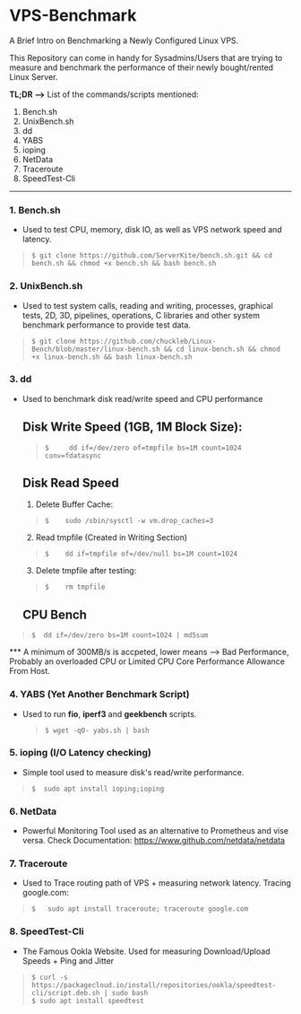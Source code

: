 # VPS-Benchmark
A Brief Intro on Benchmarking a Newly Configured Linux VPS.

This Repository can come in handy for Sysadmins/Users that are trying to measure and benchmark the performance of their newly bought/rented Linux Server.

**TL;DR -->**
List of the commands/scripts mentioned:
 1. Bench.sh
 2. UnixBench.sh
 3. dd
 4. YABS
 5. ioping
 6. NetData
 7. Traceroute
 8. SpeedTest-Cli

----
### **1. Bench.sh**
   - Used to test CPU, memory, disk IO, as well as VPS network speed and latency.
>     $ git clone https://github.com/ServerKite/bench.sh.git && cd bench.sh && chmod +x bench.sh && bash bench.sh
     
     

### **2. UnixBench.sh**
   - Used to test system calls, reading and writing, processes, graphical tests, 2D, 3D, pipelines, operations, C libraries and other system benchmark performance to provide test data.
>     $ git clone https://github.com/chuckleb/Linux-Bench/blob/master/linux-bench.sh && cd linux-bench.sh && chmod +x linux-bench.sh && bash linux-bench.sh

     

### **3. dd**
   - Used to benchmark disk read/write speed and CPU performance
     ## Disk Write Speed (1GB, 1M Block Size):
     >     $     dd if=/dev/zero of=tmpfile bs=1M count=1024 conv=fdatasync

     ## Disk Read Speed
     1. Delete Buffer Cache:
     >     $    sudo /sbin/sysctl -w vm.drop_caches=3
     2. Read tmpfile (Created in Writing Section)
     >     $    dd if=tmpfile of=/dev/null bs=1M count=1024
     3. Delete tmpfile after testing:
     >     $    rm tmpfile
 
     ## CPU Bench
   >     $  dd if=/dev/zero bs=1M count=1024 | md5sum
   *** A minimum of 300MB/s is accpeted, lower means --> Bad Performance, Probably an overloaded CPU or Limited CPU Core Performance Allowance From Host.
   


### **4. YABS (Yet Another Benchmark Script)**
   - Used to run **fio**, **iperf3** and **geekbench** scripts.
     >     $ wget -qO- yabs.sh | bash


### **5. ioping (I/O Latency checking)**
   - Simple tool used to measure disk's read/write performance.
   >     $  sudo apt install ioping;ioping


### **6. NetData**
   - Powerful Monitoring Tool used as an alternative to Prometheus and vise versa.
     Check Documentation: https://www.github.com/netdata/netdata


### **7. Traceroute**
   - Used to Trace routing path of VPS + measuring network latency.
     Tracing google.com:
   >     $   sudo apt install traceroute; traceroute google.com


### **8. SpeedTest-Cli**
   - The Famous Ookla Website. Used for measuring Download/Upload Speeds + Ping and Jitter
   >     $ curl -s https://packagecloud.io/install/repositories/ookla/speedtest-cli/script.deb.sh | sudo bash
   >     $ sudo apt install speedtest
